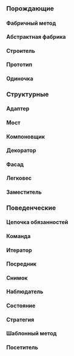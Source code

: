 ### Порождающие
#### Фабричный метод

#### Абстрактная фабрика

#### Строитель

#### Прототип

#### Одиночка



### Структурные
#### Адаптер

#### Мост

#### Компоновщик

#### Декоратор

#### Фасад

#### Легковес

#### Заместитель

### Поведенческие


#### Цепочка обязанностей
#### Команда

#### Итератор

#### Посредник

#### Снимок

#### Наблюдатель

#### Состояние

#### Стратегия

#### Шаблонный метод

#### Посетитель
